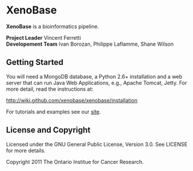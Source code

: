 XenoBase
========
**XenoBase** is a bioinformatics pipeline.

**Project Leader** Vincent Ferretti  
**Developement Team** Ivan Borozan, Philippe Laflamme, Shane Wilson

Getting Started
---------------
You will need a MongoDB database, a Python 2.6+ installation and a web server that can run Java Web Applications,
e.g., Apache Tomcat, Jetty. For more detail, read the instructions at:

  http://wiki.github.com/xenobase/xenobase/installation

For tutorials and examples see our [site](http://xenobase.github.com>).

License and Copyright
---------------------
Licensed under the GNU General Public License, Version 3.0. See LICENSE for more details.

Copyright 2011 The Ontario Institue for Cancer Research.
